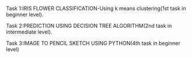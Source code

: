 Task 1:IRIS FLOWER CLASSIFICATION-Using k means clustering(1st task in beginner level).

Task 2:PREDICTION USING DECISION TREE ALGORITHM(2nd task in intermediate level).

Task 3:IMAGE TO PENCIL SKETCH USING PYTHON(4th task in beginner level)
